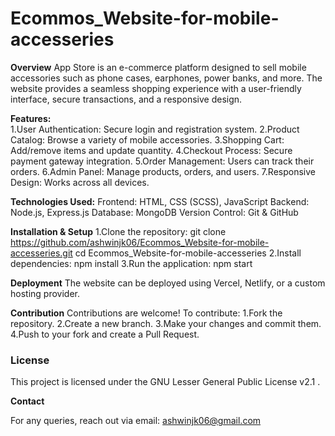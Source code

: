 # Ecommos_Website-for-mobile-accesseries
**Overview**
App Store is an e-commerce platform designed to sell mobile accessories such as phone cases, earphones, power banks, and more. The website provides a seamless shopping experience with a user-friendly interface, secure transactions, and a responsive design.

**Features:**  
1.User Authentication: Secure login and registration system.
2.Product Catalog: Browse a variety of mobile accessories.
3.Shopping Cart: Add/remove items and update quantity.
4.Checkout Process: Secure payment gateway integration.
5.Order Management: Users can track their orders.
6.Admin Panel: Manage products, orders, and users.
7.Responsive Design: Works across all devices.

**Technologies Used:**
Frontend: HTML, CSS (SCSS), JavaScript
Backend: Node.js, Express.js
Database: MongoDB
Version Control: Git & GitHub

**Installation & Setup**
1.Clone the repository:
git clone https://github.com/ashwinjk06/Ecommos_Website-for-mobile-accesseries.git
cd Ecommos_Website-for-mobile-accesseries
2.Install dependencies:
npm install
3.Run the application:
npm start

**Deployment**
The website can be deployed using Vercel, Netlify, or a custom hosting provider.

**Contribution**
Contributions are welcome! To contribute:
1.Fork the repository.
2.Create a new branch.
3.Make your changes and commit them.
4.Push to your fork and create a Pull Request.

### License

This project is licensed under the GNU Lesser General Public License v2.1 .

**Contact**

For any queries, reach out via email: ashwinjk06@gmail.com